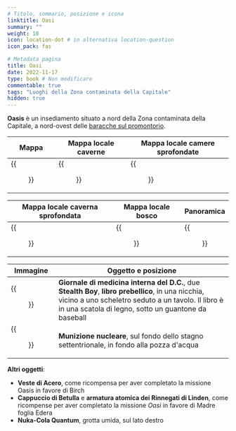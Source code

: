 ```yaml
---
# Titolo, sommario, posizione e icona
linktitle: Oasi
summary: ""
weight: 10
icon: location-dot # in alternativa location-question
icon_pack: fas

# Metadata pagina
title: Oasi
date: 2022-11-17
type: book # Non modificare
commentable: true
tags: "Luoghi della Zona contaminata della Capitale"
hidden: true
---
```


<div class="fo3">


**Oasis** è un insediamento situato a nord della Zona contaminata della Capitale, a nord-ovest delle [baracche sul promontorio](../baracche-sul-promontorio). 


| Mappa                             | Mappa locale caverne                      | Mappa locale camere sprofondate                   |
| --------------------------------- | ----------------------------------------- | ------------------------------------------------- |
| {{<figure src="fo3/Oasis_loc.webp">}} | {{<figure src="fo3/Oasis_caverns_map.webp">}} | {{<figure src="fo3/Oasis_sunken_chambers_map.webp">}} |

| Mappa locale caverna sprofondata            | Mappa locale bosco                    | Panoramica                    |
| ------------------------------------------- | ------------------------------------- | ----------------------------- |
| {{<figure src="fo3/Oasis_damp_cave_map.webp">}} | {{<figure src="fo3/The_Grove_map.webp">}} | {{<figure src="fo3/Oasis.webp">}} |

| Immagine                                                       | Oggetto e posizione                                                                                                                                                                                                |
| -------------------------------------------------------------- | ------------------------------------------------------------------------------------------------------------------------------------------------------------------------------------------------------------------ |
| {{<figure src="fo3/DC_Journal_of_IM_Oasis_sunken_chambers.webp">}} | **Giornale di medicina interna del D.C.**, due **Stealth Boy**, **libro prebellico**, in una nicchia, vicino a uno scheletro seduto a un tavolo. Il libro è in una scatola di legno, sotto un guantone da baseball |
| {{<figure src="fo3/Sunken_chambers_mini_nuke.webp">}}              | **Munizione nucleare**, sul fondo dello stagno settentrionale, in fondo alla pozza d'acqua                                                                                                                         |

**Altri oggetti**:
- **Veste di Acero**, come ricompensa per aver completato la missione Oasis in favore di Birch
- **Cappuccio di Betulla** e **armatura atomica dei Rinnegati di Linden**, come ricompense per aver completato la missione *Oasi* in favore di Madre foglia Edera
- **Nuka-Cola Quantum**, grotta umida, sul lato destro

</div>